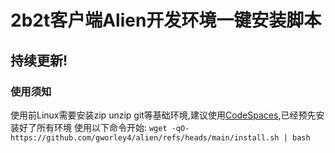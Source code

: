 # 2b2t客户端Alien开发环境一键安装脚本
## 持续更新!
### 使用须知
使用前Linux需要安装zip unzip git等基础环境,建议使用[CodeSpaces](https://github.com/codespace),已经预先安装好了所有环境
使用以下命令开始:
```wget -qO- https://github.com/gworley4/alien/refs/heads/main/install.sh | bash```
